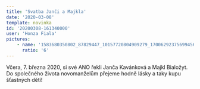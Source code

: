```yaml
---
title: 'Svatba Janči a Majkla'
date: '2020-03-08'
template: novinka
id: '20200308-161340000'
user: 'Honza Fiala'
pictures:
    - name: '1583680350802_87829447_10157720804909279_17006292375699456_o.jpg'
      ratio: '6'
---
```

Včera, 7. března 2020, si své ANO řekli Janča Kavánková a Majkl Bialožyt.
Do společného života novomanželům přejeme hodně lásky a taky kupu šťastných dětí!
